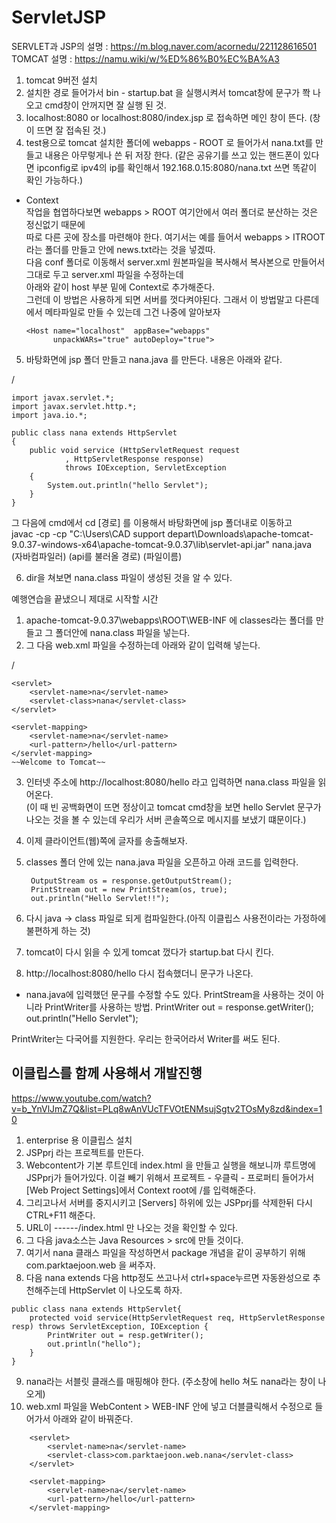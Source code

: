 # ServletJSP
SERVLET과 JSP의 설명 : https://m.blog.naver.com/acornedu/221128616501
TOMCAT 설명 : https://namu.wiki/w/%ED%86%B0%EC%BA%A3

1. tomcat 9버전 설치  
2. 설치한 경로 들어가서 bin - startup.bat 을 실행시켜서 tomcat창에 문구가 쫙 나오고 cmd창이 안꺼지면 잘 실행 된 것.  
3. localhost:8080 or localhost:8080/index.jsp 로 접속하면 메인 창이 뜬다. (창이 뜨면 잘 접속된 것.)  
4. test용으로 tomcat 설치한 폴더에 webapps - ROOT 로 들어가서 nana.txt를 만들고 내용은 아무렇게나 쓴 뒤 저장 한다. 
(같은 공유기를 쓰고 있는 핸드폰이 있다면 ipconfig로 ipv4의 ip를 확인해서 192.168.0.15:8080/nana.txt 쓰면 똑같이 확인 가능하다.)  

* Context  
작업을 협엽하다보면 webapps > ROOT 여기안에서 여러 폴더로 분산하는 것은 정신없기 때문에  
따로 다른 곳에 장소를 마련해야 한다. 여기서는 예를 들어서 webapps > ITROOT 라는 폴더를 만들고 안에 news.txt라는 것을 넣겠따.  
다음 conf 폴더로 이동해서 server.xml 원본파일을 복사해서 복사본으로 만들어서 그대로 두고 server.xml 파일을 수정하는데  
아래와 같이 host 부분 밑에 Context로 추가해준다.  
그런데 이 방법은 사용하게 되면 서버를 껏다켜야된다. 그래서 이 방법말고 다른데에서 메타파일로 만들 수 있는데 그건 나중에 알아보자  

      <Host name="localhost"  appBase="webapps"
            unpackWARs="true" autoDeploy="true">
	<Context path="it" 
	docBase="C:\Users\CAD support depart\Downloads\apache-	tomcat-9.0.37-windows-x64\apache-tomcat-9.0.37\webapps	\ITWEB" 
	privileged="true"/> 

5. 바탕화면에 jsp 폴더 만들고 nana.java 를 만든다. 내용은 아래와 같다.  

/

	import javax.servlet.*;
	import javax.servlet.http.*;
	import java.io.*;
	
	public class nana extends HttpServlet
	{
		public void service (HttpServletRequest request
				, HttpServletResponse response)
				throws IOException, ServletException
		{
			System.out.println("hello Servlet");
		}
	}
	

그 다음에 cmd에서 cd [경로] 를 이용해서 바탕화면에 jsp 폴더내로 이동하고  
     javac       -cp   -cp "C:\Users\CAD support depart\Downloads\apache-tomcat-9.0.37-windows-x64\apache-tomcat-9.0.37\lib\servlet-api.jar" nana.java  
(자바컴파일러)  (api를 불러올 경로)                                          								    (파일이름)
  
6. dir을 쳐보면 nana.class 파일이 생성된 것을 알 수 있다.  
  
예행연습을 끝냈으니 제대로 시작할 시간  
1. apache-tomcat-9.0.37\webapps\ROOT\WEB-INF 에 classes라는 폴더를 만들고 그 폴더안에 nana.class 파일을 넣는다.  
2. 그 다음 web.xml 파일을 수정하는데 아래와 같이 입력해 넣는다.


/

	<servlet>
		<servlet-name>na</servlet-name>
		<servlet-class>nana</servlet-class>
	</servlet>

	<servlet-mapping>
		<servlet-name>na</servlet-name>
		<url-pattern>/hello</url-pattern>
	</servlet-mapping>
	~~Welcome to Tomcat~~
  
3. 인터넷 주소에 http://localhost:8080/hello 라고 입력하면 nana.class 파일을 읽어온다.  
(이 때 빈 공백화면이 뜨면 정상이고 tomcat cmd창을 보면 hello Servlet 문구가 나오는 것을 볼 수 있는데 우리가 서버 콘솔쪽으로 메시지를 보냈기 떄문이다.)  
  
4. 이제 클라이언트(웹)쪽에 글자를 송출해보자.  
5. classes 폴더 안에 있는 nana.java 파일을 오픈하고 아래 코드를 입력한다.  

		OutputStream os = response.getOutputStream();
		PrintStream out = new PrintStream(os, true);
		out.println("Hello Servlet!!");

6. 다시 java -> class 파일로 되게 컴파일한다.(아직 이클립스 사용전이라는 가정하에 불편하게 하는 것)  
7. tomcat이 다시 읽을 수 있게 tomcat 껐다가 startup.bat 다시 킨다.  
8. http://localhost:8080/hello 다시 접속했더니 문구가 나온다.  

* nana.java에 입력했던 문구를 수정할 수도 있다. PrintStream을 사용하는 것이 아니라 PrintWriter를 사용하는 방법.
PrintWriter out = response.getWriter();
out.println("Hello Servlet");

PrintWriter는 다국어를 지원한다. 우리는 한국어라서 Writer를 써도 된다.

  

## 이클립스를 함께 사용해서 개발진행
https://www.youtube.com/watch?v=b_YnVlJmZ7Q&list=PLq8wAnVUcTFVOtENMsujSgtv2TOsMy8zd&index=10

1. enterprise 용 이클립스 설치  
2. JSPprj 라는 프로젝트를 만든다.  
3. Webcontent가 기본 루트인데 index.html 을 만들고 실행을 해보니까 루트명에 JSPprj가 들어가있다. 이걸 빼기 위해서 프로젝트 - 우클릭 - 프로퍼티 들어가서 [Web Project Settings]에서 Context root에 /를 입력해준다.  
4. 그리고나서 서버를 중지시키고 [Servers] 하위에 있는 JSPprj를 삭제한뒤 다시 CTRL+F11 해준다.  
5. URL이 ------/index.html 만 나오는 것을 확인할 수 있다.  
6. 그 다음 java소스는 Java Resources > src에 만들 것이다.  
7. 여기서 nana 클래스 파일을 작성하면서 package 개념을 같이 공부하기 위해 com.parktaejoon.web 을 써주자.  
8. 다음 nana extends 다음 http정도 쓰고나서 ctrl+space누르면 자동완성으로 추천해주는데 HttpServlet 이 나오도록 하자. 

```
public class nana extends HttpServlet{
	protected void service(HttpServletRequest req, HttpServletResponse resp) throws ServletException, IOException {
		PrintWriter out = resp.getWriter();
		out.println("hello");
	}
}
```

9. nana라는 서블릿 클래스를 매핑해야 한다. (주소창에 hello 쳐도 nana라는 창이 나오게)  
10. web.xml 파일을 WebContent > WEB-INF 안에 넣고 더블클릭해서 수정으로 들어가서 아래와 같이 바꿔준다.
```
	<servlet>
		<servlet-name>na</servlet-name>
		<servlet-class>com.parktaejoon.web.nana</servlet-class>
	</servlet>

	<servlet-mapping>
		<servlet-name>na</servlet-name>
		<url-pattern>/hello</url-pattern>
	</servlet-mapping>
```
